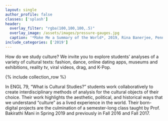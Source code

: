 ```yaml
---
layout: single
author_profile: false
classes: ['splash']
header:
  overlay_filter: "rgba(100,100,100,.5)"
  overlay_image: /assets/images/pressure-gauges.jpg
  caption: '*Make Me a Summary of the World*, 2019, Rina Banerjee, Pennsylvania Academy of Fine Arts'
include_categories: ['2019']
---
```


<p>
How do we study culture?  We invite you to explore students’ analyses of a variety of cultural texts: fashion, dance, online dating apps, museums and exhibitions, reality tv, viral videos, drag, and K-Pop.
</p>

{% include collection_row %}

<p>
In ENGL 79, “What is Cultural Studies?” students work collaboratively to create interdisciplinary methods of analysis for the cultural objects of their choice. Their work highlights the aesthetic, political, and historical ways that we understand “culture” as a lived experience in the world. Their born-digital projects are the culmination of a semester-long class taught by Prof. Bakirathi Mani in Spring 2019 and previously in Fall 2016 and Fall 2017.</p>   
